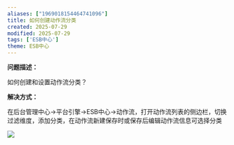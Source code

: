 ```yaml
---
aliases: ["1969018154464741096"]
title: 如何创建动作流分类
created: 2025-07-29
modified: 2025-07-29
tags: ['ESB中心']
theme: ESB中心
---
```


**问题描述：**

如何创建和设置动作流分类？

**解决方式：**

在后台管理中心->平台引擎->ESB中心->动作流，打开动作流列表的侧边栏，切换过滤维度，添加分类，在动作流新建保存时或保存后编辑动作流信息可选择分类

![](https://myhelpdoc.oss-cn-heyuan.aliyuncs.com/mdimages/3508800ec3b48da6f0c7bf8e8696143b.jpg)